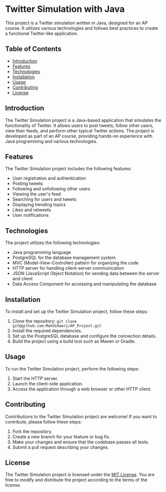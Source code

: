 # Twitter Simulation with Java

This project is a Twitter simulation written in Java, designed for an AP course. It utilizes various technologies and follows best practices to create a functional Twitter-like application.

## Table of Contents

- [Introduction](#introduction)
- [Features](#features)
- [Technologies](#technologies)
- [Installation](#installation)
- [Usage](#usage)
- [Contributing](#contributing)
- [License](#license)

## Introduction

The Twitter Simulation project is a Java-based application that simulates the functionality of Twitter. It allows users to post tweets, follow other users, view their feeds, and perform other typical Twitter actions. The project is developed as part of an AP course, providing hands-on experience with Java programming and various technologies.

## Features

The Twitter Simulation project includes the following features:

- User registration and authentication
- Posting tweets
- Following and unfollowing other users
- Viewing the user's feed
- Searching for users and tweets
- Displaying trending topics
- Likes and retweets
- User notifications

## Technologies

The project utilizes the following technologies:

- Java programming language
- PostgreSQL for the database management system
- MVC (Model-View-Controller) pattern for organizing the code
- HTTP server for handling client-server communication
- JSON (JavaScript Object Notation) for sending data between the server and client
- Data Access Component for accessing and manipulating the database

## Installation

To install and set up the Twitter Simulation project, follow these steps:

1. Clone the repository: `git clone git@github.com:MahdiHaeri/AP_Project.git`
2. Install the required dependencies.
3. Set up the PostgreSQL database and configure the connection details.
4. Build the project using a build tool such as Maven or Gradle.

## Usage

To run the Twitter Simulation project, perform the following steps:

1. Start the HTTP server.
2. Launch the client-side application.
3. Access the application through a web browser or other HTTP client.

## Contributing

Contributions to the Twitter Simulation project are welcome! If you want to contribute, please follow these steps:

1. Fork the repository.
2. Create a new branch for your feature or bug fix.
3. Make your changes and ensure that the codebase passes all tests.
4. Submit a pull request describing your changes.

## License

The Twitter Simulation project is licensed under the [MIT License](LICENSE). You are free to modify and distribute the project according to the terms of the license.
